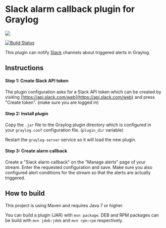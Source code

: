 # Slack alarm callback plugin for Graylog

![](https://s3.amazonaws.com/graylog2public/images/plugin-alarmcallback-slack-1.png)

[![Build Status](https://travis-ci.org/Graylog2/graylog-plugin-slack.svg)](https://travis-ci.org/Graylog2/graylog-plugin-alarmcallback-slack)

This plugin can notify [Slack](https://www.slack.com) channels about triggered alerts in Graylog.

## Instructions

#### Step 1: Create Slack API token

The plugin configuration asks for a Slack API token which can be created by visiting [https://api.slack.com/web](https://api.slack.com/web) and press "Create token". (make sure you are logged in)

#### Step 2: Install plugin

Copy the `.jar` file to the Graylog plugin directory which is configured in your `graylog.conf` configuration file. (`plugin_dir` variable)

Restart the `graylog-server` service so it will load the new plugin.

#### Step 3: Create alarm callback

Create a "Slack alarm callback" on the "Manage alerts" page of your stream. Enter the requested configuration and save. Make sure you also configured alert conditions for the stream so that the alerts are actually triggered.

## How to build

This project is using Maven and requires Java 7 or higher.

You can build a plugin (JAR) with `mvn package`. DEB and RPM packages can be build with `mvn jdeb:jdeb` and `mvn rpm:rpm` respectively.
